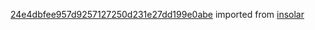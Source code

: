 [24e4dbfee957d9257127250d231e27dd199e0abe](https://github.com/insolar/insolar/commit/24e4dbfee957d9257127250d231e27dd199e0abe) imported from [insolar](https://github.com/insolar/insolar)
